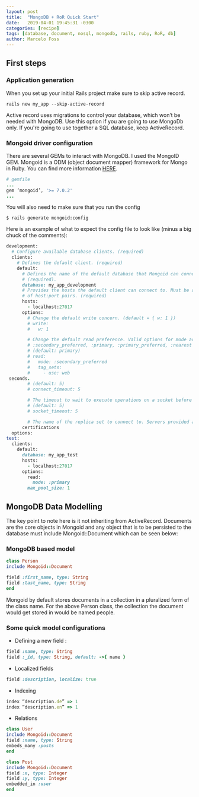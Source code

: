```yaml
---
layout: post
title:  "MongoDB + RoR Quick Start"
date:   2019-04-01 19:45:31 -0300
categories: [recipe]
tags: [database, document, nosql, mongodb, rails, ruby, RoR, db]
author: Marcelo Foss
---
```


## First steps

### Application generation  
When you set up your initial Rails project make sure to skip active record.
```
rails new my_app --skip-active-record
```
Active record uses migrations to control your database, which won’t be needed with MongoDB. Use this option if you are going to use MongoDb only. If you're going to use together a SQL database, keep ActiveRecord.

### Mongoid driver configuration
There are several GEMs to interact with MongoDB. I used the MongoID GEM.
Mongoid is a ODM (object document mapper) framework for Mongo in Ruby.
You can find more information [HERE](https://docs.mongodb.com/mongoid/current/).
``` ruby
# gemfile
...
gem ‘mongoid’, '>= 7.0.2'
...
```
You will also need to make sure that you run the config
```
$ rails generate mongoid:config
```
Here is an example of what to expect the config file to look like (minus a big chuck of the comments):

``` ruby
development:
  # Configure available database clients. (required)
  clients:
    # Defines the default client. (required)
    default:
      # Defines the name of the default database that Mongoid can connect to.
      # (required).
      database: my_app_development
      # Provides the hosts the default client can connect to. Must be an array
      # of host:port pairs. (required)
      hosts:
        - localhost:27017
      options:
        # Change the default write concern. (default = { w: 1 })
        # write:
        #   w: 1

        # Change the default read preference. Valid options for mode are: :secondary,
        # :secondary_preferred, :primary, :primary_preferred, :nearest
        # (default: primary)
        # read:
        #   mode: :secondary_preferred
        #   tag_sets:
        #     - use: web
 seconds.
        # (default: 5)
        # connect_timeout: 5

        # The timeout to wait to execute operations on a socket before raising an error.
        # (default: 5)
        # socket_timeout: 5

        # The name of the replica set to connect to. Servers provided as seeds that do
      certifications
  options:
test:
  clients:
    default:
      database: my_app_test
      hosts:
        - localhost:27017
      options:
        read:
          mode: :primary
        max_pool_size: 1
```

## MongoDB Data Modelling
The key point to note here is it not inheriting from ActiveRecord. Documents are the core objects in Mongoid and any object that is to be persisted to the database must include Mongoid::Document which can be seen below:

### MongoDB based model
```ruby
class Person
include Mongoid::Document

field :first_name, type: String
field :last_name, type: String
end
```
Mongoid by default stores documents in a collection in a pluralized form of the class name. For the above Person class, the collection the document would get stored in would be named people.

### Some quick model configurations

* Defining a new field :
```ruby
field :name, type: String
field :_id, type: String, default: ->{ name }
```
* Localized fields
```ruby
field :description, localize: true
```
* Indexing
```ruby
index “description.de” => 1
index “description.en” => 1
```
* Relations  

```ruby
class User
include Mongoid::Document
field :name, type: String
embeds_many :posts
end

class Post
include Mongoid::Document
field :x, type: Integer
field :y, type: Integer
embedded_in :user
end
```
